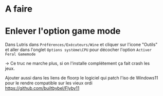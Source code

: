 # A faire

# Enlever l'option game mode 

Dans Lutris dans `Préférences/Exécuteurs/Wine` et cliquer sur l'icone "Outils" et aller dans l'onglet `Options système\CPU` pour décocher l'option `Activer Feral Gamemode`

-> Ce truc ne marche plus, si on l'installe complétement ça fait crash les jeux.

Ajouter aussi dans les liens de floorp le logiciel qui patch l'iso de Windows11 pour le rendre compatible sur les vieux ordi
https://github.com/builtbybel/Flyby11
